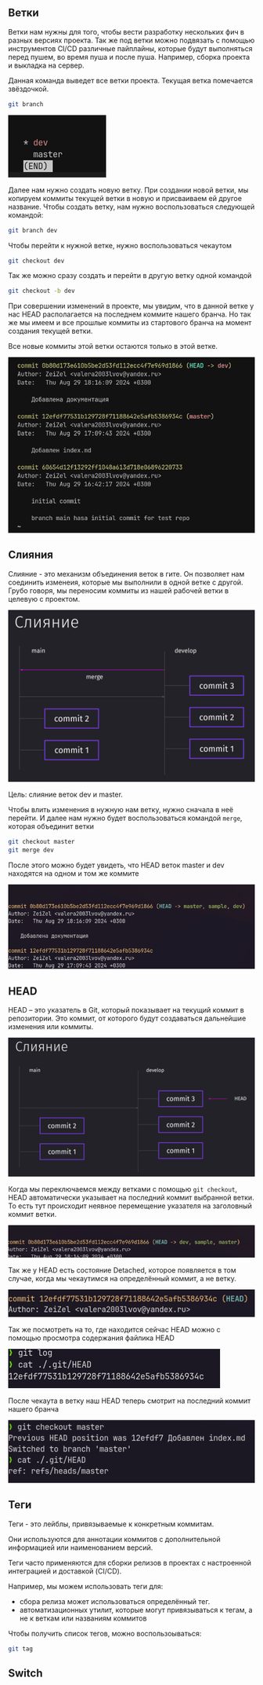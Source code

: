 
## Ветки

Ветки нам нужны для того, чтобы вести разработку нескольких фич в разных версиях проекта. Так же под ветки можно подвязать с помощью инструментов CI/CD различные пайплайны, которые будут выполняться перед пушем, во время пуша и после пуша. Например, сборка проекта и выкладка на сервер.

Данная команда выведет все ветки проекта. Текущая ветка помечается звёздочкой.

```bash
git branch
```

![](_png/Pasted%20image%2020240829181015.png)

Далее нам нужно создать новую ветку. При создании новой ветки, мы копируем коммиты текущей ветки в новую и присваиваем ей другое название. Чтобы создать ветку, нам нужно воспользоваться следующей командой:

```bash
git branch dev
```

Чтобы перейти к нужной ветке, нужно воспользоваться чекаутом

```bash
git checkout dev
```

Так же можно сразу создать и перейти в другую ветку одной командой

```bash
git checkout -b dev
```

При совершении изменений в проекте, мы увидим, что в данной ветке у нас HEAD располагается на последнем коммите нашего бранча. Но так же мы имеем и все прошлые коммиты из стартового бранча на момент создания текущей ветки.

Все новые коммиты этой ветки остаются только в этой ветке.

![](_png/Pasted%20image%2020240829181845.png)

## Слияния

Слияние - это механизм объединения веток в гите. Он позволяет нам соединить изменеия, которые мы выполнили в одной ветке с другой. Грубо говоря, мы переносим коммиты из нашей рабочей ветки в целевую с проектом.

![](_png/Pasted%20image%2020240830080713.png)

Цель: слияние веток dev и master.

Чтобы влить изменения в нужную нам ветку, нужно сначала в неё перейти.
И далее нам нужно будет воспользоваться командой `merge`, которая объединит ветки

```bash
git checkout master
git merge dev
```

После этого можно будет увидеть, что HEAD веток master и dev находятся на одном и том же коммите

![](_png/Pasted%20image%2020240830083439.png)

## HEAD

HEAD – это указатель в Git, который показывает на текущий коммит в репозитории. Это коммит, от которого будут создаваться дальнейшие изменения или коммиты.

![](_png/Pasted%20image%2020240830083642.png)

Когда мы переключаемся между ветками с помощью `git checkout`, HEAD автоматически указывает на последний коммит выбранной ветки. То есть тут происходит неявное перемещение указателя на заголовный коммит ветки.

![](_png/Pasted%20image%2020240830084427.png)

Так же у HEAD есть состояние Detached, которое появляется в том случае, когда мы чекаутимся на определённый коммит, а не ветку.

![](_png/Pasted%20image%2020240830084811.png)

Так же посмотреть на то, где находится сейчас HEAD можно с помощью просмотра содержания файлика HEAD

![](_png/Pasted%20image%2020240830084846.png)

После чекаута в ветку наш HEAD теперь смотрит на последний коммит нашего бранча

![](_png/Pasted%20image%2020240830085008.png)

## Теги

Теги - это лейблы, привязываемые к конкретным коммитам.

Они используются для аннотации коммитов с дополнительной информацией или наименованием версий.

Теги часто применяются для сборки релизов в проектах с настроенной интеграцией и доставкой (CI/CD).

Например, мы можем использовать теги для:
- сбора релиза может использоваться определённый тег.
- автоматизационных утилит, которые могут привязываться к тегам, а не к веткам или названиям коммитов

Чтобы получить список тегов, можно воспользоываться:

```bash
git tag
```

















## Switch



















